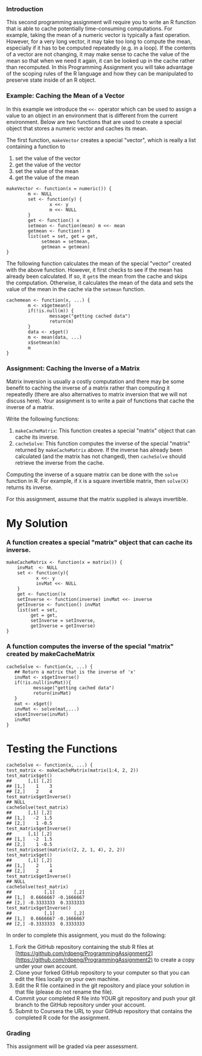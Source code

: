 ### Introduction

This second programming assignment will require you to write an R
function that is able to cache potentially time-consuming computations.
For example, taking the mean of a numeric vector is typically a fast
operation. However, for a very long vector, it may take too long to
compute the mean, especially if it has to be computed repeatedly (e.g.
in a loop). If the contents of a vector are not changing, it may make
sense to cache the value of the mean so that when we need it again, it
can be looked up in the cache rather than recomputed. In this
Programming Assignment you will take advantage of the scoping rules of
the R language and how they can be manipulated to preserve state inside
of an R object.

### Example: Caching the Mean of a Vector

In this example we introduce the `<<-` operator which can be used to
assign a value to an object in an environment that is different from the
current environment. Below are two functions that are used to create a
special object that stores a numeric vector and caches its mean.

The first function, `makeVector` creates a special "vector", which is
really a list containing a function to

1.  set the value of the vector
2.  get the value of the vector
3.  set the value of the mean
4.  get the value of the mean

<!-- -->

    makeVector <- function(x = numeric()) {
            m <- NULL
            set <- function(y) {
                    x <<- y
                    m <<- NULL
            }
            get <- function() x
            setmean <- function(mean) m <<- mean
            getmean <- function() m
            list(set = set, get = get,
                 setmean = setmean,
                 getmean = getmean)
    }

The following function calculates the mean of the special "vector"
created with the above function. However, it first checks to see if the
mean has already been calculated. If so, it `get`s the mean from the
cache and skips the computation. Otherwise, it calculates the mean of
the data and sets the value of the mean in the cache via the `setmean`
function.

    cachemean <- function(x, ...) {
            m <- x$getmean()
            if(!is.null(m)) {
                    message("getting cached data")
                    return(m)
            }
            data <- x$get()
            m <- mean(data, ...)
            x$setmean(m)
            m
    }

### Assignment: Caching the Inverse of a Matrix

Matrix inversion is usually a costly computation and there may be some
benefit to caching the inverse of a matrix rather than computing it
repeatedly (there are also alternatives to matrix inversion that we will
not discuss here). Your assignment is to write a pair of functions that
cache the inverse of a matrix.

Write the following functions:

1.  `makeCacheMatrix`: This function creates a special "matrix" object
    that can cache its inverse.
2.  `cacheSolve`: This function computes the inverse of the special
    "matrix" returned by `makeCacheMatrix` above. If the inverse has
    already been calculated (and the matrix has not changed), then
    `cacheSolve` should retrieve the inverse from the cache.

Computing the inverse of a square matrix can be done with the `solve`
function in R. For example, if `X` is a square invertible matrix, then
`solve(X)` returns its inverse.

For this assignment, assume that the matrix supplied is always
invertible.

# My Solution
### A function creates a special "matrix" object that can cache its inverse.
    makeCacheMatrix <- function(x = matrix()) {
        invMat  <- NULL
        set <- function(y){
               x <<- y
               invMat <<- NULL
        }
        get <- function()x
        setInverse <- function(inverse) invMat <<- inverse
        getInverse <- function() invMat   
        list(set = set, 
             get = get, 
             setInverse = setInverse, 
             getInverse = getInverse)
    }

### A function computes the inverse of the special "matrix" created by makeCacheMatrix

    cacheSolve <- function(x, ...) {
       ## Return a matrix that is the inverse of 'x'
       invMat <- x$getInverse()
       if(!is.null(invMat)){
              message("getting cached data")
              return(invMat)
       }
       mat <- x$get()
       invMat <- solve(mat,...)
       x$setInverse(invMat)
       invMat
    }


# Testing the Functions
    cacheSolve <- function(x, ...) {
    test_matrix <- makeCacheMatrix(matrix(1:4, 2, 2))
    test_matrix$get()
    ##      [,1] [,2]
    ## [1,]    1    3
    ## [2,]    2    4
    test_matrix$getInverse()
    ## NULL
    cacheSolve(test_matrix)
    ##      [,1] [,2]
    ## [1,]   -2  1.5
    ## [2,]    1 -0.5
    test_matrix$getInverse()
    ##      [,1] [,2]
    ## [1,]   -2  1.5
    ## [2,]    1 -0.5
    test_matrix$set(matrix(c(2, 2, 1, 4), 2, 2))
    test_matrix$get()
    ##      [,1] [,2]
    ## [1,]    2    1
    ## [2,]    2    4
    test_matrix$getInverse()
    ## NULL
    cacheSolve(test_matrix)
    ##            [,1]       [,2]
    ## [1,]  0.6666667 -0.1666667
    ## [2,] -0.3333333  0.3333333  
    test_matrix$getInverse()
    ##            [,1]       [,2]
    ## [1,]  0.6666667 -0.1666667
    ## [2,] -0.3333333  0.3333333

In order to complete this assignment, you must do the following:

1.  Fork the GitHub repository containing the stub R files at
    [https://github.com/rdpeng/ProgrammingAssignment2](https://github.com/rdpeng/ProgrammingAssignment2)
    to create a copy under your own account.
2.  Clone your forked GitHub repository to your computer so that you can
    edit the files locally on your own machine.
3.  Edit the R file contained in the git repository and place your
    solution in that file (please do not rename the file).
4.  Commit your completed R file into YOUR git repository and push your
    git branch to the GitHub repository under your account.
5.  Submit to Coursera the URL to your GitHub repository that contains
    the completed R code for the assignment.

### Grading

This assignment will be graded via peer assessment.

